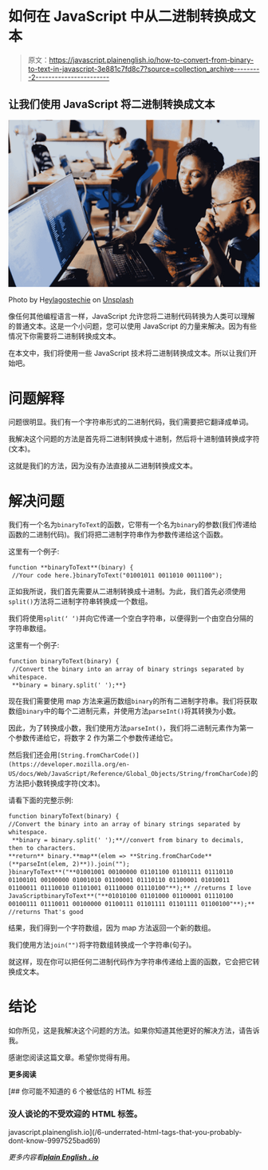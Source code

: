 # 如何在 JavaScript 中从二进制转换成文本

> 原文：<https://javascript.plainenglish.io/how-to-convert-from-binary-to-text-in-javascript-3e881c7fd8c7?source=collection_archive---------2----------------------->

## 让我们使用 JavaScript 将二进制转换成文本

![](img/7ad9af476dfc2d25d4918d191c6de94f.png)

Photo by H[eylagostechie](https://unsplash.com/@heylagostechie?utm_source=medium&utm_medium=referral) on [Unsplash](https://unsplash.com?utm_source=medium&utm_medium=referral)

像任何其他编程语言一样，JavaScript 允许您将二进制代码转换为人类可以理解的普通文本。这是一个小问题，您可以使用 JavaScript 的力量来解决。因为有些情况下你需要将二进制转换成文本。

在本文中，我们将使用一些 JavaScript 技术将二进制转换成文本。所以让我们开始吧。

# 问题解释

问题很明显。我们有一个字符串形式的二进制代码，我们需要把它翻译成单词。

我解决这个问题的方法是首先将二进制转换成十进制，然后将十进制值转换成字符(文本)。

这就是我们的方法，因为没有办法直接从二进制转换成文本。

# 解决问题

我们有一个名为`binaryToText`的函数，它带有一个名为`binary`的参数(我们传递给函数的二进制代码)。我们将把二进制字符串作为参数传递给这个函数。

这里有一个例子:

```
function **binaryToText**(binary) {
 //Your code here.}binaryToText("01001011 0011010 0011100");
```

正如我所说，我们首先需要从二进制转换成十进制。为此，我们首先必须使用`split()`方法将二进制字符串转换成一个数组。

我们将使用`split(‘ ‘)`并向它传递一个空白字符串，以便得到一个由空白分隔的字符串数组。

这里有一个例子:

```
function binaryToText(binary) {
 //Convert the binary into an array of binary strings separated by whitespace.
 **binary = binary.split(' ');**}
```

现在我们需要使用 map 方法来遍历数组`binary`的所有二进制字符串。我们将获取数组`binary`中的每个二进制元素，并使用方法`parseInt()`将其转换为小数。

因此，为了转换成小数，我们使用方法`parseInt()`，我们将二进制元素作为第一个参数传递给它，将数字 2 作为第二个参数传递给它。

然后我们还会用`[String.fromCharCode()](https://developer.mozilla.org/en-US/docs/Web/JavaScript/Reference/Global_Objects/String/fromCharCode)`的方法把小数转换成字符(文本)。

请看下面的完整示例:

```
function binaryToText(binary) {
//Convert the binary into an array of binary strings separated by whitespace.
 **binary = binary.split(' ');**//convert from binary to decimals, then to characters. 
**return** binary.**map**(elem => **String.fromCharCode**(**parseInt(elem, 2)**)).join("");
}binaryToText**("**01001001 00100000 01101100 01101111 01110110 01100101 00100000 01001010 01100001 01110110 01100001 01010011 01100011 01110010 01101001 01110000 01110100"**);** //returns I love JavaScriptbinaryToText**("**01010100 01101000 01100001 01110100 00100111 01110011 00100000 01100111 01101111 01101111 01100100"**);** //returns That's good
```

结果，我们得到一个字符数组，因为 map 方法返回一个新的数组。

我们使用方法`join("")`将字符数组转换成一个字符串(句子)。

就这样，现在你可以把任何二进制代码作为字符串传递给上面的函数，它会把它转换成文本。

# 结论

如你所见，这是我解决这个问题的方法。如果你知道其他更好的解决方法，请告诉我。

感谢您阅读这篇文章。希望你觉得有用。

**更多阅读**

[](/6-underrated-html-tags-that-you-probably-dont-know-9997525bad69) [## 你可能不知道的 6 个被低估的 HTML 标签

### 没人谈论的不受欢迎的 HTML 标签。

javascript.plainenglish.io](/6-underrated-html-tags-that-you-probably-dont-know-9997525bad69) 

*更多内容看*[***plain English . io***](https://plainenglish.io/)